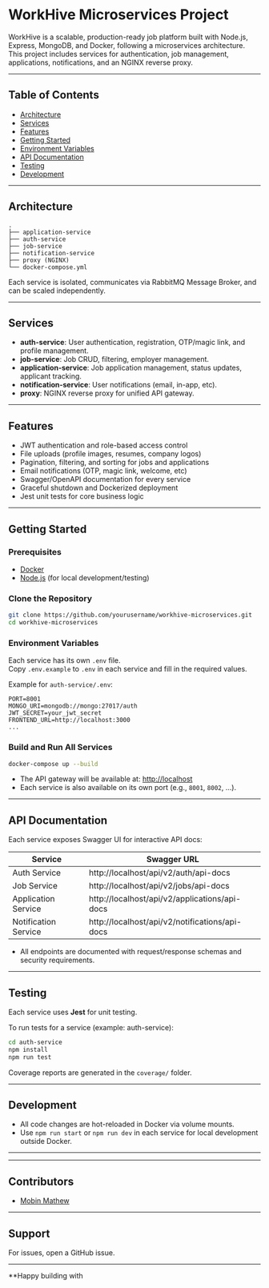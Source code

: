 # WorkHive Microservices Project

WorkHive is a scalable, production-ready job platform built with Node.js, Express, MongoDB, and Docker, following a microservices architecture.  
This project includes services for authentication, job management, applications, notifications, and an NGINX reverse proxy.

---

## Table of Contents

- [Architecture](#architecture)
- [Services](#services)
- [Features](#features)
- [Getting Started](#getting-started)
- [Environment Variables](#environment-variables)
- [API Documentation](#api-documentation)
- [Testing](#testing)
- [Development](#development)

---

## Architecture

```
.
├── application-service
├── auth-service
├── job-service
├── notification-service
├── proxy (NGINX)
└── docker-compose.yml
```

Each service is isolated, communicates via RabbitMQ Message Broker, and can be scaled independently.

---

## Services

- **auth-service**: User authentication, registration, OTP/magic link, and profile management.
- **job-service**: Job CRUD, filtering, employer management.
- **application-service**: Job application management, status updates, applicant tracking.
- **notification-service**: User notifications (email, in-app, etc).
- **proxy**: NGINX reverse proxy for unified API gateway.

---

## Features

- JWT authentication and role-based access control
- File uploads (profile images, resumes, company logos)
- Pagination, filtering, and sorting for jobs and applications
- Email notifications (OTP, magic link, welcome, etc)
- Swagger/OpenAPI documentation for every service
- Graceful shutdown and Dockerized deployment
- Jest unit tests for core business logic

---

## Getting Started

### Prerequisites

- [Docker](https://www.docker.com/)
- [Node.js](https://nodejs.org/) (for local development/testing)

### Clone the Repository

```sh
git clone https://github.com/yourusername/workhive-microservices.git
cd workhive-microservices
```

### Environment Variables

Each service has its own `.env` file.  
Copy `.env.example` to `.env` in each service and fill in the required values.

Example for `auth-service/.env`:

```
PORT=8001
MONGO_URI=mongodb://mongo:27017/auth
JWT_SECRET=your_jwt_secret
FRONTEND_URL=http://localhost:3000
...
```

### Build and Run All Services

```sh
docker-compose up --build
```

- The API gateway will be available at: [http://localhost](http://localhost)
- Each service is also available on its own port (e.g., `8001`, `8002`, ...).

---

## API Documentation

Each service exposes Swagger UI for interactive API docs:

| Service              | Swagger URL                                    |
| -------------------- | ---------------------------------------------- |
| Auth Service         | http://localhost/api/v2/auth/api-docs          |
| Job Service          | http://localhost/api/v2/jobs/api-docs          |
| Application Service  | http://localhost/api/v2/applications/api-docs  |
| Notification Service | http://localhost/api/v2/notifications/api-docs |

- All endpoints are documented with request/response schemas and security requirements.

---

## Testing

Each service uses **Jest** for unit testing.

To run tests for a service (example: auth-service):

```sh
cd auth-service
npm install
npm run test
```

Coverage reports are generated in the `coverage/` folder.

---

## Development

- All code changes are hot-reloaded in Docker via volume mounts.
- Use `npm run start` or `npm run dev` in each service for local development outside Docker.

---

---

## Contributors

- [Mobin Mathew](https://github.com/mobin04)

---

## Support

For issues, open a GitHub issue.

---

\*\*Happy building with

